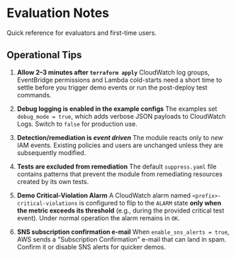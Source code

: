 # Evaluation Notes

Quick reference for evaluators and first-time users.

## Operational Tips

1. **Allow 2–3 minutes after `terraform apply`**
   CloudWatch log groups, EventBridge permissions and Lambda cold-starts need a short time to settle before you trigger demo events or run the post-deploy test commands.

2. **Debug logging is enabled in the example configs**
   The examples set `debug_mode = true`, which adds verbose JSON payloads to CloudWatch Logs. Switch to `false` for production use.

3. **Detection/remediation is *event driven***
   The module reacts only to *new* IAM events. Existing policies and users are unchanged unless they are subsequently modified.

4. **Tests are excluded from remediation**
   The default `suppress.yaml` file contains patterns that prevent the module from remediating resources created by its own tests.

5. **Demo Critical-Violation Alarm**
   A CloudWatch alarm named `<prefix>-critical-violations` is configured to flip to the `ALARM` state **only when the metric exceeds its threshold** (e.g., during the provided critical test event). Under normal operation the alarm remains in `OK`.

6. **SNS subscription confirmation e-mail**
   When `enable_sns_alerts = true`, AWS sends a "Subscription Confirmation" e-mail that can land in spam. Confirm it or disable SNS alerts for quicker demos.
